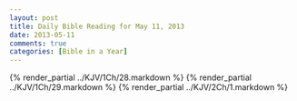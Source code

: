 ```yaml
---
layout: post
title: Daily Bible Reading for May 11, 2013
date: 2013-05-11
comments: true
categories: [Bible in a Year]
---
```

{% render_partial ../KJV/1Ch/28.markdown %}
{% render_partial ../KJV/1Ch/29.markdown %}
{% render_partial ../KJV/2Ch/1.markdown %}
